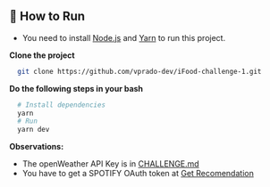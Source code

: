 ## 🚀 How to Run

- You need to install [Node.js](https://nodejs.org/en/) and [Yarn](https://yarnpkg.com/) to run this project.

**Clone the project**

```bash
  git clone https://github.com/vprado-dev/iFood-challenge-1.git
```

**Do the following steps in your bash**

```bash
  # Install dependencies
  yarn
  # Run
  yarn dev
```

**Observations:**

- The openWeather API Key is in [CHALLENGE.md](CHALLENGE.md)
- You have to get a SPOTIFY OAuth token at [Get Recomendation](https://developer.spotify.com/console/get-recommendations/)
